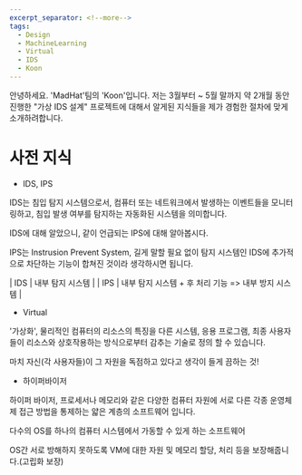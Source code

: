 ```yaml
---
excerpt_separator: <!--more-->
tags:
  - Design
  - MachineLearning
  - Virtual
  - IDS
  - Koon
---
```


안녕하세요. 'MadHat'팀의 'Koon'입니다. 저는 3월부터 ~ 5월 말까지 약 2개월 동안 진행한 "가상 IDS 설계" 프로젝트에 대해서 알게된 지식들을 제가 경험한 절차에 맞게 소개하려합니다.


<!--more-->

# 사전 지식
* IDS, IPS  

IDS는 침입 탐지 시스템으로서, 컴퓨터 또는 네트워크에서 발생하는 이벤트들을 모니터링하고, 침입 발생 여부를 탐지하는 자동화된 시스템을 의미합니다.  

IDS에 대해 알았으니, 같이 언급되는 IPS에 대해 알아봅시다.  

IPS는 Instrusion Prevent System, 길게 말할 필요 없이 탐지 시스템인 IDS에 추가적으로 차단하는 기능이 합쳐진 것이라 생각하시면 됩니다.  

| IDS | 내부 탐지 시스템 |
| IPS | 내부 탐지 시스템 + 후 처리 기능 => 내부 방지 시스템 |

* Virtual  

'가상화', 물리적인 컴퓨터의 리소스의 특징을 다른 시스템, 응용 프로그램, 최종 사용자들이 리소스와 상호작용하는 방식으로부터 감추는 기술로 정의 할 수 있습니다.  

마치 자신(각 사용자들)이 그 자원을 독점하고 있다고 생각이 들게 끔하는 것!  

* 하이퍼바이저  

하이퍼 바이저, 프로세서나 메모리와 같은 다양한 컴퓨터 자원에 서로 다른 각종 운영체제 접근 방법을 통제하는 얇은 계층의 소프트웨어 입니다.  

다수의 OS를 하나의 컴퓨터 시스템에서 가동할 수 있게 하는 소프트웨어  

OS간 서로 방해하지 못하도록 VM에 대한 자원 및 메모리 할당, 처리 등을 보장해줍니다.(고립화 보장)  



